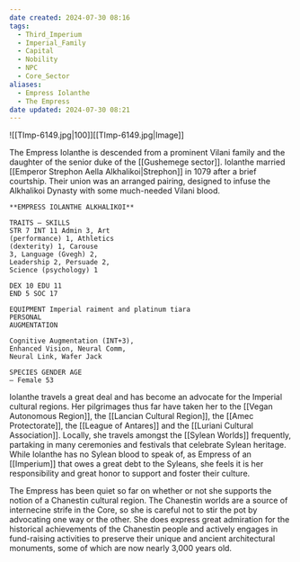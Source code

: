 ```yaml
---
date created: 2024-07-30 08:16
tags:
  - Third_Imperium
  - Imperial_Family
  - Capital
  - Nobility
  - NPC
  - Core_Sector
aliases:
  - Empress Iolanthe
  - The Empress
date updated: 2024-07-30 08:21
---
```

![[TImp-6149.jpg|100]][[TImp-6149.jpg|Image]]

The Empress Iolanthe is descended from a prominent Vilani family and the daughter of the senior duke of the [[Gushemege sector]]. Iolanthe married [[Emperor Strephon Aella Alkhalikoi|Strephon]] in 1079 after a brief courtship. Their union was an arranged pairing, designed to infuse the Alkhalikoi Dynasty with some much-needed Vilani blood.

```
**EMPRESS IOLANTHE ALKHALIKOI**

TRAITS — SKILLS
STR 7 INT 11 Admin 3, Art
(performance) 1, Athletics
(dexterity) 1, Carouse
3, Language (Gvegh) 2,
Leadership 2, Persuade 2,
Science (psychology) 1

DEX 10 EDU 11
END 5 SOC 17

EQUIPMENT Imperial raiment and platinum tiara
PERSONAL
AUGMENTATION

Cognitive Augmentation (INT+3),
Enhanced Vision, Neural Comm,
Neural Link, Wafer Jack

SPECIES GENDER AGE
— Female 53

```

Iolanthe travels a great deal and has become an advocate for the Imperial cultural regions. Her pilgrimages thus far have taken her to the [[Vegan Autonomous Region]], the [[Lancian Cultural Region]], the [[Amec Protectorate]], the [[League of Antares]] and the [[Luriani Cultural Association]]. Locally, she travels amongst the [[Sylean Worlds]] frequently, partaking in many ceremonies and festivals that celebrate Sylean heritage. While Iolanthe has no Sylean blood to speak of, as Empress of an [[Imperium]] that owes a great debt to the Syleans, she feels it is her responsibility and great honor to support and foster their culture.

The Empress has been quiet so far on whether or not she supports the notion of a Chanestin cultural region. The Chanestin worlds are a source of internecine strife in the Core, so she is careful not to stir the pot by advocating one way or the other. She does express great admiration for the historical achievements of the Chanestin people and actively engages in fund-raising activities to preserve their unique and ancient architectural monuments, some of which are now nearly 3,000 years old.
